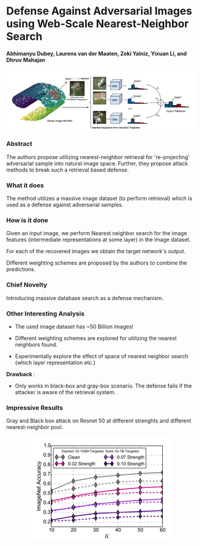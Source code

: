 # Defense Against Adversarial Images using Web-Scale Nearest-Neighbor Search

#### Abhimanyu Dubey, Laurens van der Maaten, Zeki Yalniz, Yixuan Li, and Dhruv Mahajan

<p align="center">
  <img src="img/web_search.png" style= "max-height:400; width: auto;" title="Web Search Based Defense">
</p>

### Abstract
The authors propose utilizing nearest-neighbor retrieval for 're-projecting' adversarial sample into natural image
space. Further, they propose attack methods to break such a retrieval based defense.

### What it does

The method utilizes a massive image dataset (to perform retrieval) which is used as a defense against adversarial
samples.

### How is it done

Given an input image, we perform Nearest neighbor search for the image features (intermediate representations at
some layer) in the image dataset. 

For each of the recovered images we obtain the target network's output. 

Different weighting schemes are proposed by the authors to combine the predictions.

### Chief Novelty

Introducing massive database search as a defense mechanism.

### Other Interesting Analysis

* The used image dataset has ~50 Billion images!

* Different weighting schemes are explored for utilizing the nearest neighbors found.

* Experimentally explore the effect of space of nearest neighbor search (which layer representation etc.)

**Drawback** :  

* Only works in black-box and gray-box scenario. The defense fails if the attacker is aware of the retrieval system.

### Impressive Results

Gray and Black box attack on Resnet 50 at different strenghts and different nearest-neighbor pool.

<p align="center">
  <img src="img/web_search_table.png" style= "max-height:400; width: auto;" title="Web Search Based Defense">
</p>
